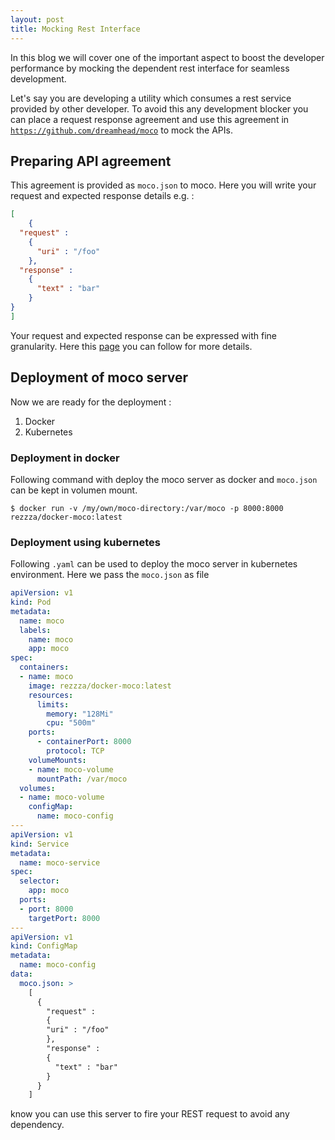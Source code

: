 ```yaml
---
layout: post
title: Mocking Rest Interface
---
```


In this blog we will cover one of the important aspect to boost the developer performance by mocking the dependent rest interface for seamless development.

Let's say you are developing a utility which consumes a rest service provided by other developer. To avoid this any development blocker you can place a request response agreement and use this agreement in [`https://github.com/dreamhead/moco`](https://github.com/dreamhead/moco) to mock the APIs.

## Preparing API agreement

This agreement is provided as `moco.json` to moco. Here you will write your request and expected response details e.g. :

``` json
[
    {
  "request" :
    {
      "uri" : "/foo"
    },
  "response" :
    {
      "text" : "bar"
    }
}
]
```

Your request and expected response can be expressed with fine granularity. Here this [page](https://github.com/dreamhead/moco/blob/master/moco-doc/apis.md) you can follow for more details.

## Deployment of moco server

Now we are ready for the deployment :
1. Docker
2. Kubernetes

### Deployment in docker

Following command with deploy the moco server as docker and `moco.json` can be kept in volumen mount.
```
$ docker run -v /my/own/moco-directory:/var/moco -p 8000:8000 rezzza/docker-moco:latest
```

### Deployment using kubernetes

Following `.yaml` can be used to deploy the moco server in kubernetes environment. Here we pass the `moco.json` as file

```yaml
apiVersion: v1
kind: Pod
metadata:
  name: moco
  labels:
    name: moco
    app: moco
spec:
  containers:
  - name: moco
    image: rezzza/docker-moco:latest
    resources:
      limits:
        memory: "128Mi"
        cpu: "500m"
    ports:
      - containerPort: 8000
        protocol: TCP
    volumeMounts:
    - name: moco-volume
      mountPath: /var/moco
  volumes:
  - name: moco-volume
    configMap:
      name: moco-config
---
apiVersion: v1
kind: Service
metadata:
  name: moco-service
spec:
  selector:
    app: moco
  ports:
  - port: 8000
    targetPort: 8000
---
apiVersion: v1
kind: ConfigMap
metadata:
  name: moco-config
data:
  moco.json: >
    [
      {
        "request" :
        {
        "uri" : "/foo"
        },
        "response" :
        {
          "text" : "bar"
        }
      } 
    ]
```

know you can use  this server to fire your REST request to avoid any dependency.